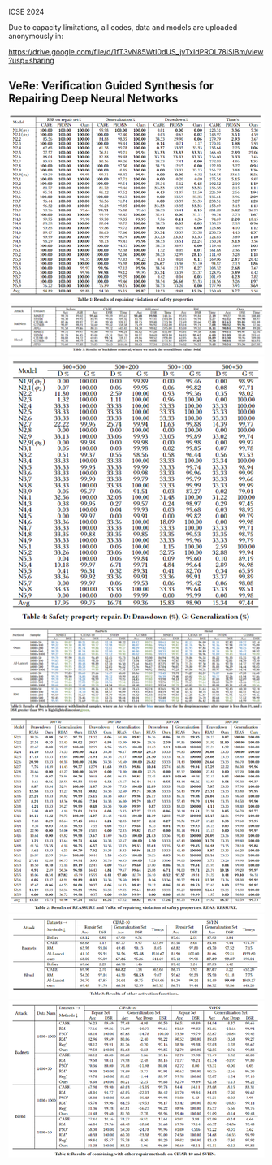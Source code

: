 
ICSE 2024

Due to capacity limitations, all codes, data and models are uploaded anonymously in:

https://drive.google.com/file/d/1fT3vN85WtI0dUS_jvTxIdPROL78iSlBm/view?usp=sharing

## VeRe: Verification Guided Synthesis for Repairing Deep Neural Networks

![weight_histogram](/images/safety.png)
![weight_histogram](/images/backdoor.png)
![weight_histogram](/images/safety_number.png)
![weight_histogram](/images/backdoor_number.png)
![weight_histogram](/images/reassure.png)
![weight_histogram](/images/other_act.png)
![weight_histogram](/images/combine.png)
